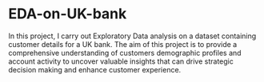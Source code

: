 # EDA-on-UK-bank
In this project, I carry out Exploratory Data analysis on a dataset containing customer details for a UK bank. The aim of this project is to provide a comprehensive understanding of customers demographic profiles and account activity to uncover valuable insights that can drive strategic decision making and enhance customer experience.
